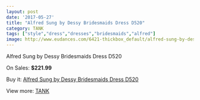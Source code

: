 ```yaml
---
layout: post
date: '2017-05-27'
title: "Alfred Sung by Dessy Bridesmaids Dress D520"
category: TANK
tags: ["style","dress","dresses","bridesmaids","alfred"]
image: http://www.eudances.com/6421-thickbox_default/alfred-sung-by-dessy-bridesmaids-dress-d520.jpg
---
```

Alfred Sung by Dessy Bridesmaids Dress D520

On Sales: **$221.99**
<a href="https://www.eudances.com/en/tank/2336-alfred-sung-by-dessy-bridesmaids-dress-d520.html"><amp-img layout="responsive" width="600" height="600" src="//www.eudances.com/6421-thickbox_default/alfred-sung-by-dessy-bridesmaids-dress-d520.jpg" alt="Alfred Sung by Dessy Bridesmaids Dress D520 0" /></a>
<a href="https://www.eudances.com/en/tank/2336-alfred-sung-by-dessy-bridesmaids-dress-d520.html"><amp-img layout="responsive" width="600" height="600" src="//www.eudances.com/6422-thickbox_default/alfred-sung-by-dessy-bridesmaids-dress-d520.jpg" alt="Alfred Sung by Dessy Bridesmaids Dress D520 1" /></a>

Buy it: [Alfred Sung by Dessy Bridesmaids Dress D520](https://www.eudances.com/en/tank/2336-alfred-sung-by-dessy-bridesmaids-dress-d520.html "Alfred Sung by Dessy Bridesmaids Dress D520")

View more: [TANK](https://www.eudances.com/en/28-tank "TANK")